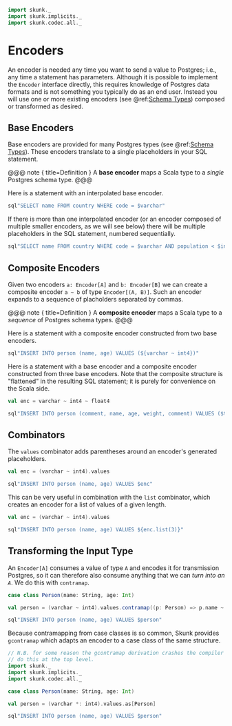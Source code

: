 ```scala mdoc:nest:invisible
import skunk._
import skunk.implicits._
import skunk.codec.all._
```
# Encoders

An encoder is needed any time you want to send a value to Postgres; i.e., any time a statement has
parameters. Although it is possible to implement the `Encoder` interface directly, this requires
knowledge of Postgres data formats and is not something you typically do as an end user. Instead
you will use one or more existing encoders (see @ref:[Schema Types](../reference/SchemaTypes.md))
composed or transformed as desired.

## Base Encoders

Base encoders are provided for many Postgres types (see @ref:[Schema Types](../reference/SchemaTypes.md)).
These encoders translate to a single placeholders in your SQL statement.

@@@ note { title=Definition }
A **base encoder** maps a Scala type to a *single* Postgres schema type.
@@@

Here is a statement with an interpolated base encoder.

```scala mdoc:nest
sql"SELECT name FROM country WHERE code = $varchar"
```

If there is more than one interpolated encoder (or an encoder composed of multiple smaller encoders,
as we will see below) there will be multiple placeholders in the SQL statement, numbered
sequentially.

```scala mdoc:nest
sql"SELECT name FROM country WHERE code = $varchar AND population < $int8"
```

## Composite Encoders

Given two encoders `a: Encoder[A]` and `b: Encoder[B]` we can create a composite encoder `a ~ b` of
type `Encoder[(A, B)]`. Such an encoder expands to a sequence of placholders separated by commas.

@@@ note { title=Definition }
A **composite encoder** maps a Scala type to a *sequence* of Postgres schema types.
@@@

Here is a statement with a composite encoder constructed from two base encoders.

```scala mdoc:nest
sql"INSERT INTO person (name, age) VALUES (${varchar ~ int4})"
```

Here is a statement with a base encoder and a composite encoder constructed from three base encoders.
Note that the composite structure is "flattened" in the resulting SQL statement; it is purely for
convenience on the Scala side.

```scala mdoc:nest
val enc = varchar ~ int4 ~ float4

sql"INSERT INTO person (comment, name, age, weight, comment) VALUES ($text, $enc)"
```

## Combinators

The `values` combinator adds parentheses around an encoder's generated placeholders.

```scala mdoc:nest
val enc = (varchar ~ int4).values

sql"INSERT INTO person (name, age) VALUES $enc"
```

This can be very useful in combination with the `list` combinator, which creates an encoder for a
list of values of a given length.

```scala mdoc:nest
val enc = (varchar ~ int4).values

sql"INSERT INTO person (name, age) VALUES ${enc.list(3)}"
```

## Transforming the Input Type

An `Encoder[A]` consumes a value of type `A` and encodes it for transmission Postgres, so it can
therefore also consume anything that we can _turn into an `A`_. We do this with `contramap`.

```scala mdoc:nest
case class Person(name: String, age: Int)

val person = (varchar ~ int4).values.contramap((p: Person) => p.name ~ p.age)

sql"INSERT INTO person (name, age) VALUES $person"
```

Because contramapping from case classes is so common, Skunk provides `gcontramap` which adapts
an encoder to a case class of the same structure.

```scala mdoc:invisible:reset
// N.B. for some reason the gcontramap derivation crashes the compiler unless we reset and
// do this at the top level.
import skunk._
import skunk.implicits._
import skunk.codec.all._
```

```scala mdoc
case class Person(name: String, age: Int)

val person = (varchar *: int4).values.as[Person]

sql"INSERT INTO person (name, age) VALUES $person"
```

